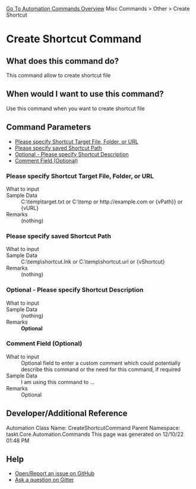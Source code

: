 <!--TITLE: Create Shortcut Command -->
<!-- SUBTITLE: a command in the Misc Commands group. -->
[Go To Automation Commands Overview](/automation-commands.md)
Misc Commands &gt; Other &gt; Create Shortcut


# Create Shortcut Command


## What does this command do?
This command allow to create shortcut file


## When would I want to use this command?
Use this command when you want to create shortcut file


## Command Parameters
- [Please specify Shortcut Target File, Folder, or URL](#param_0)
- [Please specify saved Shortcut Path](#param_1)
- [Optional - Please specify Shortcut Description](#param_2)
- [Comment Field (Optional)](#param_3)


<a id="param_0"></a>
### Please specify Shortcut Target File, Folder, or URL


<dl>
<dt>What to input</dt><dd></dd>
<dt>Sample Data</dt><dd>C:\temp\target.txt or C:\temp or http://example.com or {vPath}} or {vURL}</dd>
<dt>Remarks</dt><dd>(nothing)</dd>
</dl>




<a id="param_1"></a>
### Please specify saved Shortcut Path


<dl>
<dt>What to input</dt><dd></dd>
<dt>Sample Data</dt><dd>C:\temp\shortcut.lnk or C:\temp\shortcut.url or {vShortcut}</dd>
<dt>Remarks</dt><dd>(nothing)</dd>
</dl>




<a id="param_2"></a>
### Optional - Please specify Shortcut Description


<dl>
<dt>What to input</dt><dd></dd>
<dt>Sample Data</dt><dd>(nothing)</dd>
<dt>Remarks</dt><dd><b>Optional</b><br></dd>
</dl>




<a id="param_3"></a>
### Comment Field (Optional)


<dl>
<dt>What to input</dt><dd>Optional field to enter a custom comment which could potentially describe this command or the need for this command, if required</dd>
<dt>Sample Data</dt><dd>I am using this command to ...</dd>
<dt>Remarks</dt><dd>Optional</dd>
</dl>




## Developer/Additional Reference
Automation Class Name: CreateShortcutCommand
Parent Namespace: taskt.Core.Automation.Commands
This page was generated on 12/10/22 01:48 PM


## Help
- [Open/Report an issue on GitHub](https://github.com/rcktrncn/taskt/issues/new)
- [Ask a question on Gitter](https://gitter.im/taskt-rpa/Lobby)
